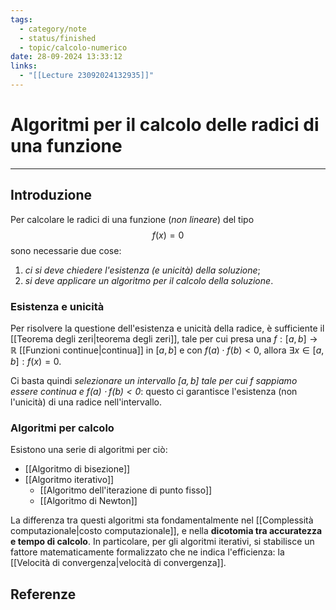 ```yaml
---
tags:
  - category/note
  - status/finished
  - topic/calcolo-numerico
date: 28-09-2024 13:33:12
links:
  - "[[Lecture 23092024132935]]"
---
```

# Algoritmi per il calcolo delle radici di una funzione
---
## Introduzione
Per calcolare le radici di una funzione (_non lineare_) del tipo
$$f(x) = 0$$
sono necessarie due cose:
1. _ci si deve chiedere l'esistenza (e unicità) della soluzione_;
2. _si deve applicare un algoritmo per il calcolo della soluzione_.

### Esistenza e unicità
Per risolvere la questione dell'esistenza e unicità della radice, è sufficiente il [[Teorema degli zeri|teorema degli zeri]], tale per cui presa una $f: [a, b] \to \mathbb{R}$ [[Funzioni continue|continua]] in $[a, b]$ e con $f(a) \cdot f(b) < 0$, allora $\exists x \in [a, b] : f(x) = 0$.

Ci basta quindi _selezionare un intervallo $[a, b]$ tale per cui $f$ sappiamo essere continua e $f(a) \cdot f(b) < 0$_: questo ci garantisce l'esistenza (non l'unicità) di una radice nell'intervallo.

### Algoritmi per calcolo
Esistono una serie di algoritmi per ciò:
- [[Algoritmo di bisezione]]
- [[Algoritmo iterativo]]
	- [[Algoritmo dell'iterazione di punto fisso]]
	- [[Algoritmo di Newton]]

La differenza tra questi algoritmi sta fondamentalmente nel [[Complessità computazionale|costo computazionale]], e nella **dicotomia tra accuratezza e tempo di calcolo**. In particolare, per gli algoritmi iterativi, si stabilisce un fattore matematicamente formalizzato che ne indica l'efficienza: la [[Velocità di convergenza|velocità di convergenza]].

## Referenze